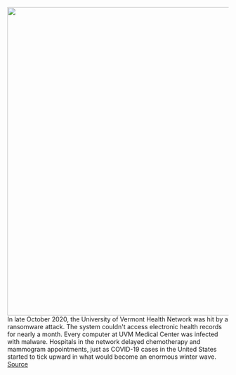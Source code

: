 <img src='https://cdn.vox-cdn.com/thumbor/bB_bIVjoG_fdff_TKLSEnOMaOeQ=/0x0:2040x1360/1200x675/filters:focal(801x427:1127x753)/cdn.vox-cdn.com/uploads/chorus_image/image/69748111/acastro_180109_1777_0003_v2.0.jpg' width='700px' /><br/>
In late October 2020, the University of Vermont Health Network was hit by a ransomware attack. The system couldn't access electronic health records for nearly a month. Every computer at UVM Medical Center was infected with malware. Hospitals in the network delayed chemotherapy and mammogram appointments, just as COVID-19 cases in the United States started to tick upward in what would become an enormous winter wave.
<a href='https://www.theverge.com/2021/8/19/22632378/pandemic-ransomware-health-risks'> Source <a/>